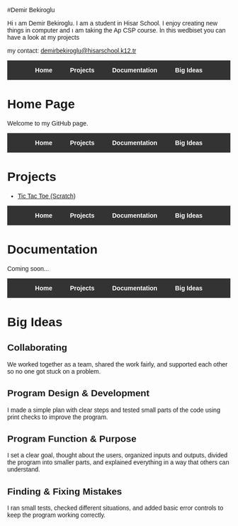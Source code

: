 

#Demir Bekiroglu

Hi ı am Demir Bekiroglu. I am a student in Hisar School. I enjoy creating new things in computer and ı am taking the Ap CSP course. İn this wedbiset you can have a look at my projects

my contact: demirbekiroglu@hisarschool.k12.tr

<!-- ===== index.html ===== -->
<!DOCTYPE html>
<html lang="en">
<head>
  <meta charset="UTF-8">
  <title>Home</title>
  <style>
    body { margin: 0; font-family: Arial, sans-serif; }
    nav { background-color: #333; display: flex; justify-content: center; }
    nav a { color: white; padding: 14px 20px; text-decoration: none; font-weight: bold; }
    nav a:hover { background-color: #575757; }
  </style>
</head>
<body>
  <nav>
    <a href="index.html">Home</a>
    <a href="projects.html">Projects</a>
    <a href="documentation.html">Documentation</a>
    <a href="bigideas.html">Big Ideas</a>
  </nav>
  <h1>Home Page</h1>
  <p>Welcome to my GitHub page.</p>
</body>
</html>

<!-- ===== projects.html ===== -->
<!DOCTYPE html>
<html lang="en">
<head>
  <meta charset="UTF-8">
  <title>Projects</title>
  <style>
    body { margin: 0; font-family: Arial, sans-serif; }
    nav { background-color: #333; display: flex; justify-content: center; }
    nav a { color: white; padding: 14px 20px; text-decoration: none; font-weight: bold; }
    nav a:hover { background-color: #575757; }
  </style>
</head>
<body>
  <nav>
    <a href="index.html">Home</a>
    <a href="projects.html">Projects</a>
    <a href="documentation.html">Documentation</a>
    <a href="bigideas.html">Big Ideas</a>
  </nav>
  <h1>Projects</h1>
  <ul>
    <li><a href="https://scratch.mit.edu/projects/1212311251" target="_blank">Tic Tac Toe (Scratch)</a></li>
  </ul>
</body>
</html>

<!-- ===== documentation.html ===== -->
<!DOCTYPE html>
<html lang="en">
<head>
  <meta charset="UTF-8">
  <title>Documentation</title>
  <style>
    body { margin: 0; font-family: Arial, sans-serif; }
    nav { background-color: #333; display: flex; justify-content: center; }
    nav a { color: white; padding: 14px 20px; text-decoration: none; font-weight: bold; }
    nav a:hover { background-color: #575757; }
  </style>
</head>
<body>
  <nav>
    <a href="index.html">Home</a>
    <a href="projects.html">Projects</a>
    <a href="documentation.html">Documentation</a>
    <a href="bigideas.html">Big Ideas</a>
  </nav>
  <h1>Documentation</h1>
  <p>Coming soon...</p>
</body>
</html>

<!-- ===== bigideas.html ===== -->
<!DOCTYPE html>
<html lang="en">
<head>
  <meta charset="UTF-8">
  <title>Big Ideas</title>
  <style>
    body { margin: 0; font-family: Arial, sans-serif; }
    nav { background-color: #333; display: flex; justify-content: center; }
    nav a { color: white; padding: 14px 20px; text-decoration: none; font-weight: bold; }
    nav a:hover { background-color: #575757; }
  </style>
</head>
<body>
  <nav>
    <a href="index.html">Home</a>
    <a href="projects.html">Projects</a>
    <a href="documentation.html">Documentation</a>
    <a href="bigideas.html">Big Ideas</a>
  </nav>
  <h1>Big Ideas</h1>
  <h2>Collaborating</h2>
  <p>We worked together as a team, shared the work fairly, and supported each other so no one got stuck on a problem.</p>
  <h2>Program Design & Development</h2>
  <p>I made a simple plan with clear steps and tested small parts of the code using print checks to improve the program.</p>
  <h2>Program Function & Purpose</h2>
  <p>I set a clear goal, thought about the users, organized inputs and outputs, divided the program into smaller parts, and explained everything in a way that others can understand.</p>
  <h2>Finding & Fixing Mistakes</h2>
  <p>I ran small tests, checked different situations, and added basic error controls to keep the program working correctly.</p>
</body>
</html>




   



  

 


   




  
 



 

